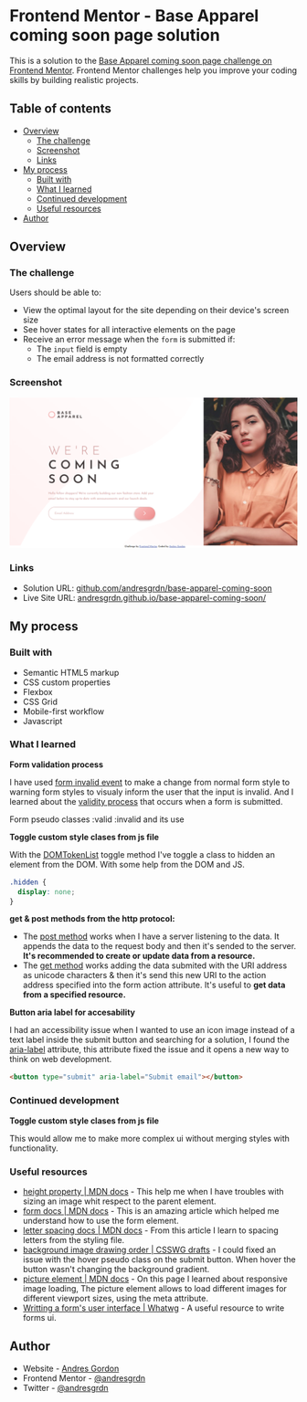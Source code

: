 # Frontend Mentor - Base Apparel coming soon page solution

This is a solution to the [Base Apparel coming soon page challenge on Frontend Mentor](https://www.frontendmentor.io/challenges/base-apparel-coming-soon-page-5d46b47f8db8a7063f9331a0). Frontend Mentor challenges help you improve your coding skills by building realistic projects. 

## Table of contents

- [Overview](#overview)
  - [The challenge](#the-challenge)
  - [Screenshot](#screenshot)
  - [Links](#links)
- [My process](#my-process)
  - [Built with](#built-with)
  - [What I learned](#what-i-learned)
  - [Continued development](#continued-development)
  - [Useful resources](#useful-resources)
- [Author](#author)

## Overview

### The challenge

Users should be able to:

- View the optimal layout for the site depending on their device's screen size
- See hover states for all interactive elements on the page
- Receive an error message when the `form` is submitted if:
  - The `input` field is empty
  - The email address is not formatted correctly

### Screenshot

![](./design/base-apparel-comming-soon-screenshot.png)

### Links

- Solution URL: [github.com/andresgrdn/base-apparel-coming-soon](https://github.com/andresgrdn/base-apparel-coming-soon)
- Live Site URL: [andresgrdn.github.io/base-apparel-coming-soon/](https://andresgrdn.github.io/base-apparel-coming-soon/)

## My process

### Built with

- Semantic HTML5 markup
- CSS custom properties
- Flexbox
- CSS Grid
- Mobile-first workflow
- Javascript

### What I learned

**Form validation process**

I have used [form invalid event](https://developer.mozilla.org/en-US/docs/Web/API/HTMLInputElement/invalid_event) to make a change from normal form style to warning form styles to visualy inform the user that the input is invalid. And I learned about the [validity process](https://html.spec.whatwg.org/multipage/forms.html#writing-a-form's-user-interface:~:text=When%20a%20form%20is%20submitted%2C%20invalid%20events%20are%20fired%20at%20each%20form%20control%20that%20is%20invalid.%20This%20can%20be%20useful%20for%20displaying%20a%20summary%20of%20the%20problems%20with%20the%20form%2C%20since%20typically%20the%20browser%20itself%20will%20only%20report%20one%20problem%20at%20a%20time.) that occurs when a form is submitted.

Form pseudo classes :valid :invalid and its use

**Toggle custom style clases from js file**

With the [DOMTokenList](https://developer.mozilla.org/en-US/docs/Web/API/DOMTokenList) toggle method I've toggle a class to hidden an element from the DOM. With some help from the DOM and JS.

```css
.hidden {
  display: none;
}
```

**get & post methods from the http protocol:**

- The [post method](https://html.spec.whatwg.org/multipage/forms.html#configuring-a-form-to-communicate-with-a-server) works when I have a server listening to the data. It appends the data to the request body and then it's sended to the server. **It's recommended to create or update data from a resource.**
- The [get method](https://www.w3schools.com/tags/ref_httpmethods.asp#:~:text=The%20GET%20Method,a%20specified%20resource.) works adding the data submited with the URI address as unicode characters & then it's send this new URI to the action address specified into the form action attribute. It's useful to **get data from a specified resource.**

**Button aria label for accesability**


I had an accessibility issue when I wanted to use an icon image instead of a text label inside the submit button and searching for a solution, I found the [aria-label](https://web.dev/button-name/?utm_source=lighthouse&utm_medium=devtools) attribute, this attribute fixed the issue and it opens a new way to think on web development.

```html
<button type="submit" aria-label="Submit email"></button>
```


### Continued development

**Toggle custom style clases from js file**

This would allow me to make more complex ui without merging styles with functionality.

### Useful resources

- [height property | MDN docs](https://developer.mozilla.org/en-US/docs/Web/CSS/height#:~:text=Percentages,initial%20containing%20block.) - This help me when I have troubles with sizing an image whit respect to the parent element.
- [form docs | MDN docs](https://developer.mozilla.org/en-US/docs/Web/HTML/Element/form) - This is an amazing article which helped me understand how to use the form element.
- [letter spacing docs | MDN docs](https://developer.mozilla.org/en-US/docs/Web/CSS/letter-spacing#:~:text=to%20justify%20text.-,%3Clength%3E,-Specifies%20extra%20inter) - From this article I learn to spacing letters from the styling file.
- [background image drawing order | CSSWG drafts](https://drafts.csswg.org/css-backgrounds/#background-image:~:text=This%20property%20sets%20the%20background%20image(s)%20of%20an%20element.%20Images%20are%20drawn%20with%20the%20first%20specified%20one%20on%20top%20(closest%20to%20the%20user)%20and%20each%20subsequent%20image%20behind%20the%20previous%20one.) - I could fixed an issue with the hover pseudo class on the submit button. When hover the button wasn't changing the background gradient.
- [picture element | MDN docs](https://developer.mozilla.org/en-US/docs/Web/HTML/Element/picture) - On this page I learned about responsive image loading, The picture  element allows to load different images for different viewport sizes, using the meta attribute.
- [Writting a form's user interface | Whatwg](https://html.spec.whatwg.org/multipage/forms.html#writing-a-form's-user-interface) - A useful resource to write forms ui.

## Author

- Website - [Andres Gordon](https://andresgrdn.github.io)
- Frontend Mentor - [@andresgrdn](https://www.frontendmentor.io/profile/andresgrdn)
- Twitter - [@andresgrdn](https://www.twitter.com/andresgrdn)

